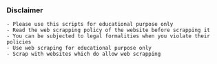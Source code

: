 ### Disclaimer
	- Please use this scripts for educational purpose only
	- Read the web scrapping policy of the website before scrapping it
	- You can be subjected to legal formalities when you violate their policies
	- Use web scraping for educational purpose only
	- Scrap with websites which do allow web scrapping